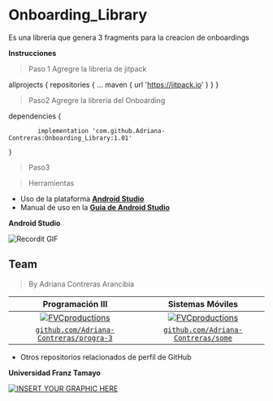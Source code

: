# Onboarding_Library
Es una libreria que genera 3 fragments para la creacion de onboardings


**Instrucciones**
> Paso 1 
Agregre la libreria de jitpack

allprojects {
		repositories {
			...
			maven { url 'https://jitpack.io' }
		}
	}
  

> Paso2 
Agregre la libreria del Onboarding

dependencies {

	        implementation 'com.github.Adriana-Contreras:Onboarding_Library:1.01'
          
	}
  

> Paso3


> Herramientas

- Uso de la plataforma  <a href="https://developer.android.com/studio" target="_blank">**Android Studio**</a> 
- Manual de uso en la <a href="https://developer.android.com/studio/intro" target="_blank">**Guia de Android Studio**</a> 

**Android Studio**


![Recordit GIF](https://i.pinimg.com/originals/9d/da/7e/9dda7e21cd11f5003c5b3b9e2a97a5b8.gif)


## Team

> By Adriana Contreras Arancibia

| <a  target="_blank">**Programación III**</a> | <a  target="_blank">**Sistemas Móviles**</a> | 
| :---: |:---:| 
| [![FVCproductions](https://i.pinimg.com/236x/bf/57/22/bf5722a893a4e0faa48aa0ce10d8d981.jpg)](http://fvcproductions.com)    | [![FVCproductions](https://i.pinimg.com/236x/4f/b4/c2/4fb4c2dcbe63dd0eb6ec50c163701dfb.jpg)](http://fvcproductions.com) | 
| <a href="https://github.com/Adriana-Contreras/progra-3" target="_blank">`github.com/Adriana-Contreras/progra-3`</a> | <a href="https://github.com/Adriana-Contreras/some" target="_blank">`github.com/Adriana-Contreras/some`</a> | 

- Otros repositorios relacionados de perfil de GitHub



**Universidad Franz Tamayo**

[![INSERT YOUR GRAPHIC HERE](https://s3.amazonaws.com/evaluar-test-media-bucket/PROCESS/image/95/PROCESS_7f9f6fb7-51a5-4dc5-914b-3e4e708c8195_233a856f-d0ac-47ce-bfb7-1a22c628458b.png)]()
